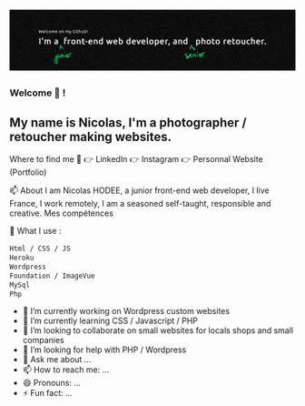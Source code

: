 # ![BANNER](./images/banner.jpg)
### Welcome 👋 ! 
## My name is Nicolas, I'm a photographer / retoucher making websites. 

Where to find me 🌴
👉 LinkedIn
👉 Instagram
👉 Personnal Website (Portfolio)

📫 About 
I am Nicolas HODEE, a junior front-end web developer, I live France, I work remotely, I am a seasoned self-taught, responsible and creative.
Mes compétences

🤘 What I use :

    Html / CSS / JS
    Heroku
    Wordpress
    Foundation / ImageVue
    MySql
    Php

- 🔭 I’m currently working on Wordpress custom websites
- 🌱 I’m currently learning CSS / Javascript / PHP
- 👯 I’m looking to collaborate on small websites for locals shops and small companies
- 🤔 I’m looking for help with PHP / Wordpress
- 💬 Ask me about ...
- 📫 How to reach me: ...
- 😄 Pronouns: ...
- ⚡ Fun fact: ...


<!--
**nicolashodee/nicolashodee** is a ✨ _special_ ✨ repository because its `README.md` (this file) appears on your GitHub profile.






Here are some ideas to get you started:



-->
